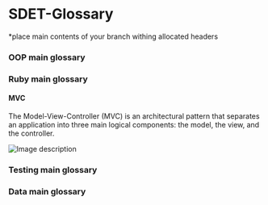 # SDET-Glossary
 
*place main contents of your branch withing allocated headers
 
### OOP main glossary
 
### Ruby main glossary

#### MVC
The Model-View-Controller (MVC) is an architectural pattern that separates an application into three main logical components: the model, the view, and the controller. 

![Image description](https://danielmiessler.com/images/MVC1.png)
 
### Testing main glossary
 
### Data main glossary